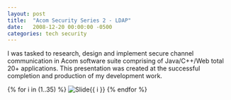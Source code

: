 ```yaml
---
layout: post
title:  "Acom Security Series 2 - LDAP"
date:   2008-12-20 00:00:00 -0500
categories: tech security
---
```


I was tasked to research, design and implement secure channel communication in Acom software suite comprising of Java/C++/Web total 20+ applications. This presentation was created at the successful completion and production of my development work.

{% for i in (1..35) %}
<img src="/images/AcomSecurity-LDAP/Slide{{ i }}.GIF" alt="Slide{{ i }}" />
{% endfor %}


